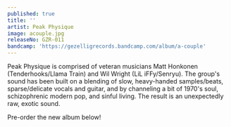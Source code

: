 ```yaml
---
published: true
title: ''
artist: Peak Physique
image: acouple.jpg
releaseNo: GZR-011
bandcamp: 'https://gezelligrecords.bandcamp.com/album/a-couple'
---
```

Peak Physique is comprised of veteran musicians Matt Honkonen (Tenderhooks/Llama Train) and Wil Wright (LiL iFFy/Senryu). The group's sound has been built on a blending of slow, heavy-handed samples/beats, sparse/delicate vocals and guitar, and by channeling a bit of 1970's soul, schizophrenic modern pop, and sinful living. The result is an unexpectedly raw, exotic sound.

Pre-order the new album below!